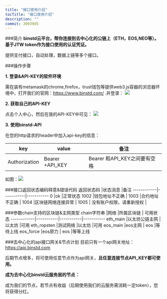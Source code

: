 ```yaml
---
title: "接口使用介绍"
tocTitle: "接口使用介绍"
description: ""
commit: 30939d5
---
```

###简介
**binstd云平台，帮你连接到去中心化的公链上（ETH，EOS,NEO等）。基于JTW token作为接口使用的认证凭证。**

提供支付接口，自动处理，数据上链等多个接口。

###操作步骤

**1. 登录&API-KEY的软件环境**

需在装有metamask的chrome,firefox，trust钱包等提供web3.js容器的浏览器环境中，打开我们的官网：https://www.binstd.com/ .并登录：
![](https://blockluz-1253389096.cos.ap-beijing.myqcloud.com/blockman/Jietu20180827-103226-HD.gif)


**2. 获取自己的API-KEY**

点击个人中心，然后在我的API-KEY中可见：
![](https://blockluz-1253389096.cos.ap-beijing.myqcloud.com/blockman/023939.jpg)


**3. 使用binstd-API**

在您的http请求的header中加入api-key的信息：

key      |value       |备注
------------|-----------|-----------
Authorization      |Bearer +API_KEY     |Bearer 和API_KEY之间要有空格


如图：![](https://blockluz-1253389096.cos.ap-beijing.myqcloud.com/blockman/025024.png)


###接口返回状态编码释意&错误代码
返回状态码      |状态消息     |备注
------------|-----------|-----------
0      |ok     |正常状态
1002      |钱包地址不正确     |
1003      |合约地址不正确    |
1004      |区块链网络连接异常    |
 1005    | 没有账户权限，请重新授权 |

###参数chain支持的区块链&主网类型
chain字符串    |网络     |所属区块链 | 可用状态
------------|-----------|-----------|-----------
eth_main      |以太坊公链主网     |以太坊 |可用
eth_ropsten      |测试网络     |以太坊 |可用
eos_main      |eos主网   | eos   |等待上线
eos_force      |eos原力    | eos    |等等上线

###去中心化的api接口网关&节点计划
目前只有一个api网关地址：
https://api.binstd.com

后期节点增多，将可使用任意节点作为api网关，**且任意连接节点API_KEY都可使用。**

**成为去中心化binstd云服务层的节点：**

成为我们的节点，若节点有收益（后期使用我们的云服务需消耗一定token），您将获得分红。
